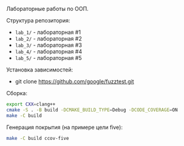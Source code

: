 Лабораторные работы по ООП.

Структура репозитория:
* `lab_1/` - лабораторная #1
* `lab_2/` - лабораторная #2
* `lab_3/` - лабораторная #3
* `lab_4/` - лабораторная #4
* `lab_5/` - лабораторная #5

Установка зависимостей:
* git clone https://github.com/google/fuzztest.git

Сборка:
```sh
export CXX=clang++
cmake -S . -B build -DCMAKE_BUILD_TYPE=Debug -DCODE_COVERAGE=ON
make -C build
```

Генерация покрытия (на примере цели five):
```sh
make -C build ccov-five
```
